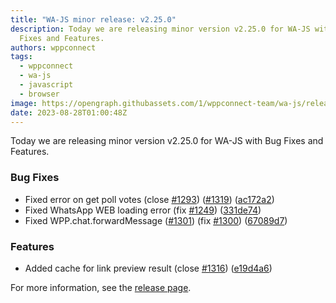 ```yaml
---
title: "WA-JS minor release: v2.25.0"
description: Today we are releasing minor version v2.25.0 for WA-JS with Bug
  Fixes and Features.
authors: wppconnect
tags:
  - wppconnect
  - wa-js
  - javascript
  - browser
image: https://opengraph.githubassets.com/1/wppconnect-team/wa-js/releases/tag/v2.25.0
date: 2023-08-28T01:00:48Z
---
```


Today we are releasing minor version v2.25.0 for WA-JS with Bug Fixes and Features.

<!--truncate-->

### Bug Fixes

* Fixed error on get poll votes (close [#1293](https://github.com/wppconnect-team/wa-js/issues/1293)) ([#1319](https://github.com/wppconnect-team/wa-js/issues/1319)) ([ac172a2](https://github.com/wppconnect-team/wa-js/commit/ac172a216db4b9a4a546136d51ec19439b2a0dc9))
* Fixed WhatsApp WEB loading error (fix [#1249](https://github.com/wppconnect-team/wa-js/issues/1249)) ([331de74](https://github.com/wppconnect-team/wa-js/commit/331de7436fd73deb78aed12f1459366b5242b316))
* Fixed WPP.chat.forwardMessage ([#1301](https://github.com/wppconnect-team/wa-js/issues/1301)) (fix [#1300](https://github.com/wppconnect-team/wa-js/issues/1300)) ([67089d7](https://github.com/wppconnect-team/wa-js/commit/67089d7e95dd06ed1c0353666e2da22d0e6c9270))


### Features

* Added cache for link preview result (close [#1316](https://github.com/wppconnect-team/wa-js/issues/1316)) ([e19d4a6](https://github.com/wppconnect-team/wa-js/commit/e19d4a6f7d8a1d16435296320f2c3d991dc3d9dc))

For more information, see the [release page](https://github.com/wppconnect-team/wa-js/releases/tag/v2.25.0).